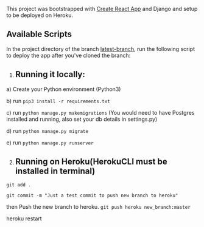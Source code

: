 This project was bootstrapped with [Create React App](https://github.com/facebook/create-react-app) and Django and setup to be deployed on Heroku.

## Available Scripts

In the project directory of the branch [latest-branch](https://github.com/Tooluloope/Innoscripta/tree/latest-brach), run the following script to deploy the app after you've cloned the branch:

1) ## Running it locally:

a) Create your Python environment (Python3)

b) run `pip3 install -r requirements.txt`

c) run `python manage.py makemigrations` (You would need to have Postgres installed and running, also set your db details in settings.py)

d) run `python manage.py migrate`

e) run `python manage.py runserver`

2) ## Running on Heroku(HerokuCLI must be installed in terminal)
`git add .`

`git commit -m "Just a test commit to push new branch to heroku"`

then Push the new branch to heroku.
`git push heroku new_branch:master`

heroku restart

